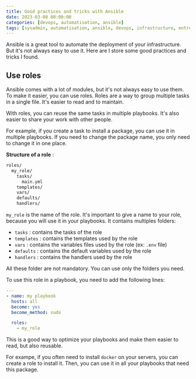 ```yaml
---
title: Good practices and tricks with Ansible
date: 2023-03-08 00:00:00
categories: [devops, automatisation, ansible]
tags: [sysadmin, automatisation, ansible, devops, infrastructure, entreprise]
---
```


Ansible is a great tool to automate the deployment of your infrastructure. But it's not always easy to use it. Here are I store some good practices and tricks I found.

## Use roles

Ansible comes with a lot of modules, but it's not always easy to use them. To make it easier, you can use roles. Roles are a way to group multiple tasks in a single file. It's easier to read and to maintain.

With roles, you can reuse the same tasks in multiple playbooks. It's also easier to share your work with other people.

For example, if you create a task to install a package, you can use it in multiple playbooks. If you need to change the package name, you only need to change it in one place.

**Structure of a role** : 
    
```bash
roles/
  my_role/
    tasks/
      main.yml
    templates/
    vars/
    defaults/
    handlers/
```

`my_role` is the name of the role. It's important to give a name to your role, because you will use it in your playbooks. It contains multiples folders:
- `tasks` : contains the tasks of the role
- `templates` : contains the templates used by the role
- `vars` : contains the variables files used by the role (ex: `.env` file)
- `defaults` : contains the default variables used by the role
- `handlers` : contains the handlers used by the role

All these folder are not mandatory. You can use only the folders you need.

To use this role in a playbook, you need to add the following lines:

```yaml
---
- name: my playbook
  hosts: all
  become: yes
  become_method: sudo

  roles:
    - my_role
```

This is a good way to optimize your playbooks and make them easier to read, but also reusable. 

For exampe, if you often need to install `docker` on your servers, you can create a role to install it. Then, you can use it in all your playbooks that need this package.